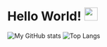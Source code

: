 # Hello World! <img src="https://raw.githubusercontent.com/MartinHeinz/MartinHeinz/master/wave.gif" width="30px">
![My GitHub stats](https://github-readme-stats.vercel.app/api?username=A12N4V&show_icons=true&theme=dark)
![Top Langs](https://github-readme-stats.vercel.app/api/top-langs/?username=A12N4V&langs_count=3&theme=dark)
